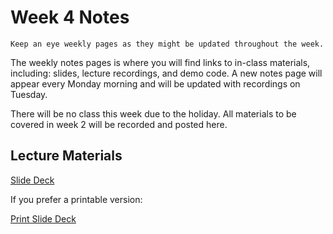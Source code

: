Week 4 Notes
============================

```{note}
Keep an eye weekly pages as they might be updated throughout the week.
```

The weekly notes pages is where you will find links to in-class materials, including: slides, lecture recordings, and demo code. A new notes page will appear every Monday morning and will be updated with recordings on Tuesday.

There will be no class this week due to the holiday. All materials to be covered in week 2 will be recorded and posted here.

## Lecture Materials


[Slide Deck](http://inf133.markbaldw.in/slides/slides.html?file=wk4.html)

If you prefer a printable version:

[Print Slide Deck](http://inf133.markbaldw.in/slides/slides.html?file=wk4.html?print-pdf)
